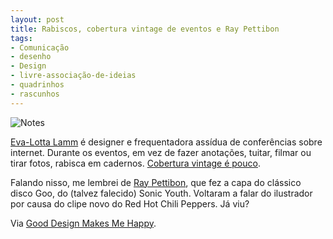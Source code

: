 ```yaml
---
layout: post
title: Rabiscos, cobertura vintage de eventos e Ray Pettibon
tags:
- Comunicação
- desenho
- Design
- livre-associação-de-ideias
- quadrinhos
- rascunhos
---
```


![Notes](http://www.caosordenado.com/wp-content/uploads/2011/11/notes.jpg)

[Eva-Lotta Lamm](http://www.evalotta.net/) é designer e frequentadora assídua de conferências sobre internet. Durante os eventos, em vez de fazer anotações, tuitar, filmar ou tirar fotos, rabisca em cadernos. [Cobertura vintage é pouco](http://www.flickr.com/photos/evalottchen/sets/72157607235674386/with/6154866953/).

Falando nisso, me lembrei de [Ray Pettibon](http://www.raypettibon.com/), que fez a capa do clássico disco Goo, do (talvez falecido) Sonic Youth. Voltaram a falar do ilustrador por causa do clipe novo do Red Hot Chili Peppers. Já viu?

Via [Good Design Makes Me Happy](http://hannahdollerycreative.blogspot.com/2011/11/notes-from-talks.html).
